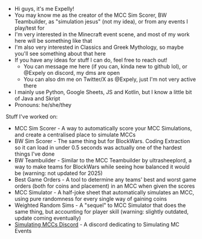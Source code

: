 - Hi guys, it's me Expelly!
- You may know me as the creator of the MCC Sim Scorer, BW Teambuilder, as "simulation jesus" (not my idea), or from any events I play/test for
- I'm very interested in the Minecraft event scene, and most of my work here will be something like that
- I'm also very interested in Classics and Greek Mythology, so maybe you'll see something about that here
- If you have any ideas for stuff I can do, feel free to reach out!
  - You can message me here (if you can, kinda new to github lol), or @Expely on discord, my dms are open
  - You can also dm me on Twitter/X as @Expely, just I'm not very active there
- I mainly use Python, Google Sheets, JS and Kotlin, but I know a little bit of Java and Skript
- Pronouns: he/she/they

Stuff I've worked on:
- MCC Sim Scorer - A way to automatically score your MCC Simulations, and create a centralised place to simulate MCCs
- BW Sim Scorer - The same thing but for BlockWars. Coding Extraction so it can load in under 0.5 seconds was actually one of the hardest things I've done
- BW Teambuilder - Similar to the MCC Teambuilder by ultrasheeplord, a way to make teams for BlockWars while seeing how balanced it would be (warning: not updated for 2025)
- Best Game Orders - A tool to determine any teams' best and worst game orders (both for coins and placement) in an MCC when given the scores
- MCC Simulator - A half-joke sheet that automatically simulates an MCC, using pure randomness for every single way of gaining coins
- Weighted Random Sims - A "sequel" to MCC Simulator that does the same thing, but accounting for player skill (warning: slightly outdated, update coming eventually)
- [Simulating MCCs Discord](https://discord.com/invite/eEx3x3UafZ "Discord Link") - A discord dedicating to Simulating MC Events

<!---
Expellyy/Expellyy is a ✨ special ✨ repository because its `README.md` (this file) appears on your GitHub profile.
You can click the Preview link to take a look at your changes.
--->
